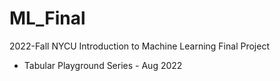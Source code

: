 # ML_Final
2022-Fall NYCU Introduction to Machine Learning Final Project
- Tabular Playground Series - Aug 2022
